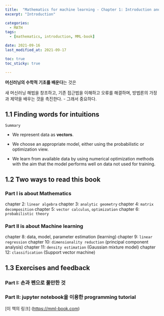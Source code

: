 ```yaml
---
title:  "Mathematics for machine learning - Chapter 1: Introduction and motivation"
excerpt: "Introduction"

categories:
  - MATH
tags:
  - [mathematics, introduction, MML-book]

date: 2021-09-16
last_modified_at: 2021-09-17

toc: true
toc_sticky: true

---
```


**머신러닝의 수학적 기초를 배운다**는 것은

새 머신러닝 해법을 창조하고, 기존 접근법을 이해하고 오류를 해결하며, 방법론의 가정과 제약을 배우는 것을 촉진한다. - 그래서 중요하다.

## 1.1 Finding words for intuitions

`Summary`

-   We represent data as **vectors**.

-   We choose an appropriate model, either using the probabilistic or optimization view.

-   We learn from available data by using numerical optimization methods with the aim that the model performs well on data not used for training.

## 1.2 Two ways to read this book

### Part I is about Mathematics

chapter 2: `linear algebra`
chapter 3: `analytic geometry`
chapter 4: `matrix decomposition`
chapter 5: `vector calculus`, `optimization`
chapter 6: `probabilistic theory`

### Part II is about Machine learning

chapter 8: data, model, parameter estimation (learning)
chapter 9: `linear regression`
chapter 10: `dimensionality reduction` (principal component analysis)
chapter 11: `density estimation` (Gaussian mixture model)
chapter 12: `classification` (Support vector machine)

## 1.3 Exercises and feedback

### Part I: 손과 펜으로 풀만한 것

### Part II: jupyter notebook을 이용한 programming tutorial

[이 책의 링크] (<https://mml-book.com>)
